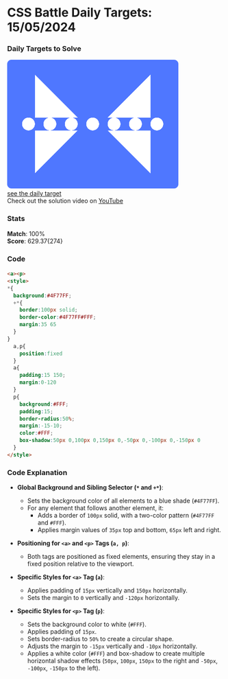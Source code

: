# CSS Battle Daily Targets: 15/05/2024

### Daily Targets to Solve

![picture of daily target](./images/15.png)  
[see the daily target](https://cssbattle.dev/play/xGquQxReWMxPEMTjj21X)  
Check out the solution video on [YouTube](https://www.youtube.com/watch?v=tc-hCEPppSE)

### Stats

**Match**: 100%  
**Score**: 629.37{274}

### Code

```html
<a><p>
<style>
*{
  background:#4F77FF;
  +*{
    border:100px solid;
    border-color:#4F77FF#FFF;
    margin:35 65
  }
}
  a,p{
    position:fixed
  }
  a{
    padding:15 150;
    margin:0-120
  }
  p{
    background:#FFF;
    padding:15;
    border-radius:50%;
    margin:-15-10;
    color:#FFF;
    box-shadow:50px 0,100px 0,150px 0,-50px 0,-100px 0,-150px 0
  }
</style>
```

### Code Explanation

- **Global Background and Sibling Selector (`*` and `+*`)**:
  - Sets the background color of all elements to a blue shade (`#4F77FF`).
  - For any element that follows another element, it:
    - Adds a border of `100px` solid, with a two-color pattern (`#4F77FF` and `#FFF`).
    - Applies margin values of `35px` top and bottom, `65px` left and right.

- **Positioning for `<a>` and `<p>` Tags (`a, p`)**:
  - Both tags are positioned as fixed elements, ensuring they stay in a fixed position relative to the viewport.

- **Specific Styles for `<a>` Tag (`a`)**:
  - Applies padding of `15px` vertically and `150px` horizontally.
  - Sets the margin to `0` vertically and `-120px` horizontally.

- **Specific Styles for `<p>` Tag (`p`)**:
  - Sets the background color to white (`#FFF`).
  - Applies padding of `15px`.
  - Sets border-radius to `50%` to create a circular shape.
  - Adjusts the margin to `-15px` vertically and `-10px` horizontally.
  - Applies a white color (`#FFF`) and box-shadow to create multiple horizontal shadow effects (`50px`, `100px`, `150px` to the right and `-50px`, `-100px`, `-150px` to the left).